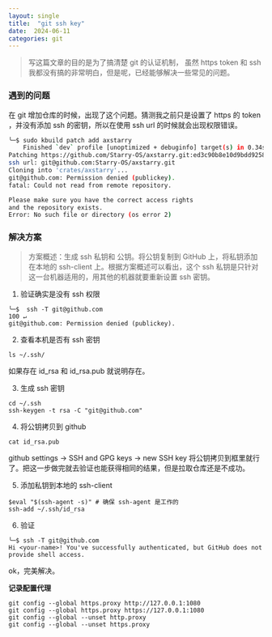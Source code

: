 ```yaml
---
layout: single
title:  "git ssh key"
date:  2024-06-11
categories: git
---
```

> 写这篇文章的目的是为了搞清楚 git 的认证机制， 虽然 https token 和 ssh 我都没有搞的非常明白，但是呢，已经能够解决一些常见的问题。

### 遇到的问题
在 git 增加仓库的时候，出现了这个问题。猜测我之前只是设置了 https 的 token ，并没有添加 ssh 的密钥，所以在使用 ssh url 的时候就会出现权限错误。
```bash
╰─$ sudo kbuild patch add axstarry                                        100 ↵
    Finished `dev` profile [unoptimized + debuginfo] target(s) in 0.34s
Patching https://github.com/Starry-OS/axstarry.git:ed3c90b8e10d9bdd92583833dd5ay
ssh url: git@github.com:Starry-OS/axstarry.git
Cloning into 'crates/axstarry'...
git@github.com: Permission denied (publickey).
fatal: Could not read from remote repository.

Please make sure you have the correct access rights
and the repository exists.
Error: No such file or directory (os error 2)
```
### 解决方案
> 方案概述：生成 ssh 私钥和 公钥。将公钥复制到  GitHub 上，将私钥添加在本地的 ssh-client 上。根据方案概述可以看出，这个 ssh 私钥是只针对这一台机器适用的，用其他的机器就要重新设置 ssh 密钥。


1. 验证确实是没有 ssh 权限
```
╰─$  ssh -T git@github.com                                                100 ↵
git@github.com: Permission denied (publickey).
```
2. 查看本机是否有 ssh 密钥
```
ls ~/.ssh/
```
如果存在 id_rsa 和 id_rsa.pub 就说明存在。

3. 生成 ssh 密钥
```
cd ~/.ssh
ssh-keygen -t rsa -C "git@github.com" 
```

4. 将公钥拷贝到 github
```
cat id_rsa.pub
```
github settings -> SSH and GPG keys -> new SSH key
将公钥拷贝到框里就行了。把这一步做完就去验证也能获得相同的结果，但是拉取仓库还是不成功。

5. 添加私钥到本地的 ssh-client
```
$eval "$(ssh-agent -s)" # 确保 ssh-agent 是工作的
ssh-add ~/.ssh/id_rsa
```

6. 验证
```
╰─$ ssh -T git@github.com
Hi <your-name>! You've successfully authenticated, but GitHub does not provide shell access.
```
ok，完美解决。

**记录配置代理**
```
git config --global https.proxy http://127.0.0.1:1080
git config --global https.proxy https://127.0.0.1:1080
git config --global --unset http.proxy
git config --global --unset https.proxy
```